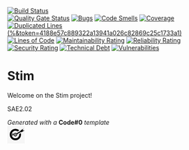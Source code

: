 [![Build Status](https://codefirst.iut.uca.fr/api/badges/jade.van_brabandt/Stim/status.svg)](https://codefirst.iut.uca.fr/jade.van_brabandt/Stim)  
[![Quality Gate Status](https://codefirst.iut.uca.fr/sonar/api/project_badges/measure?project=Stim&metric=alert_status&token=4188e57c889322a13941a026c82869c25c1733a1)](https://codefirst.iut.uca.fr/sonar/dashboard?id=Stim)
[![Bugs](https://codefirst.iut.uca.fr/sonar/api/project_badges/measure?project=Stim&metric=bugs&token=4188e57c889322a13941a026c82869c25c1733a1)](https://codefirst.iut.uca.fr/sonar/dashboard?id=Stim)
[![Code Smells](https://codefirst.iut.uca.fr/sonar/api/project_badges/measure?project=Stim&metric=code_smells&token=4188e57c889322a13941a026c82869c25c1733a1)](https://codefirst.iut.uca.fr/sonar/dashboard?id=Stim)
[![Coverage](https://codefirst.iut.uca.fr/sonar/api/project_badges/measure?project=Stim&metric=coverage&token=4188e57c889322a13941a026c82869c25c1733a1)](https://codefirst.iut.uca.fr/sonar/dashboard?id=Stim)  
[![Duplicated Lines (%&token=4188e57c889322a13941a026c82869c25c1733a1)](https://codefirst.iut.uca.fr/sonar/api/project_badges/measure?project=Stim&metric=duplicated_lines_density&token=4188e57c889322a13941a026c82869c25c1733a1)](https://codefirst.iut.uca.fr/sonar/dashboard?id=Stim)
[![Lines of Code](https://codefirst.iut.uca.fr/sonar/api/project_badges/measure?project=Stim&metric=ncloc&token=4188e57c889322a13941a026c82869c25c1733a1)](https://codefirst.iut.uca.fr/sonar/dashboard?id=Stim)
[![Maintainability Rating](https://codefirst.iut.uca.fr/sonar/api/project_badges/measure?project=Stim&metric=sqale_rating&token=4188e57c889322a13941a026c82869c25c1733a1)](https://codefirst.iut.uca.fr/sonar/dashboard?id=Stim)
[![Reliability Rating](https://codefirst.iut.uca.fr/sonar/api/project_badges/measure?project=Stim&metric=reliability_rating&token=4188e57c889322a13941a026c82869c25c1733a1)](https://codefirst.iut.uca.fr/sonar/dashboard?id=Stim)  
[![Security Rating](https://codefirst.iut.uca.fr/sonar/api/project_badges/measure?project=Stim&metric=security_rating&token=4188e57c889322a13941a026c82869c25c1733a1)](https://codefirst.iut.uca.fr/sonar/dashboard?id=Stim)
[![Technical Debt](https://codefirst.iut.uca.fr/sonar/api/project_badges/measure?project=Stim&metric=sqale_index&token=4188e57c889322a13941a026c82869c25c1733a1)](https://codefirst.iut.uca.fr/sonar/dashboard?id=Stim)
[![Vulnerabilities](https://codefirst.iut.uca.fr/sonar/api/project_badges/measure?project=Stim&metric=vulnerabilities&token=4188e57c889322a13941a026c82869c25c1733a1)](https://codefirst.iut.uca.fr/sonar/dashboard?id=Stim)  
 
# Stim

Welcome on the Stim project!  

SAE2.02  

_Generated with a_ **Code#0** _template_  
<img src="Documentation/doc_images/CodeFirst.png" height=40/>   